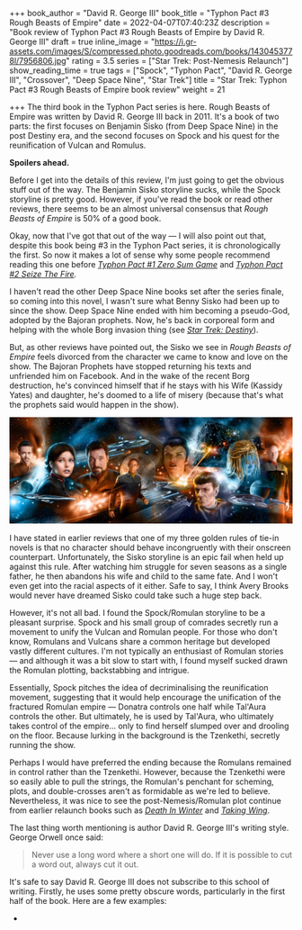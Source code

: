 +++
book_author = "David R. George III"
book_title = "Typhon Pact #3 Rough Beasts of Empire"
date = 2022-04-07T07:40:23Z
description = "Book review of Typhon Pact #3 Rough Beasts of Empire by David R. George III"
draft = true
inline_image = "https://i.gr-assets.com/images/S/compressed.photo.goodreads.com/books/1430453778l/7956806.jpg"
rating = 3.5
series = ["Star Trek: Post-Nemesis Relaunch"]
show_reading_time = true
tags = ["Spock", "Typhon Pact", "David R. George III", "Crossover", "Deep Space Nine", "Star Trek"]
title = "Star Trek: Typhon Pact #3 Rough Beasts of Empire book review"
weight = 21

+++
The third book in the Typhon Pact series is here. Rough Beasts of Empire was written by David R. George III back in 2011. It's a book of two parts: the first focuses on Benjamin Sisko (from Deep Space Nine) in the post Destiny era, and the second focuses on Spock and his quest for the reunification of Vulcan and Romulus.

**Spoilers ahead.**

<!--more-->

Before I get into the details of this review, I'm just going to get the obvious stuff out of the way. The Benjamin Sisko storyline sucks, while the Spock storyline is pretty good. However, if you've read the book or read other reviews, there seems to be an almost universal consensus that _Rough Beasts of Empire_ is 50% of a good book.

Okay, now that I've got that out of the way — I will also point out that, despite this book being #3 in the Typhon Pact series, it is chronologically the first. So now it makes a lot of sense why some people recommend reading this one before [_Typhon Pact #1 Zero Sum Game_](https://scifibooks.club/reviews/typhon-pact-1-zero-sum-game-book-review/) and [_Typhon Pact #2 Seize The Fire_](https://scifibooks.club/reviews/typhon-pact-2-seize-the-fire-book-review/)_._

I haven't read the other Deep Space Nine books set after the series finale, so coming into this novel, I wasn't sure what Benny Sisko had been up to since the show. Deep Space Nine ended with him becoming a pseudo-God, adopted by the Bajoran prophets. Now, he's back in corporeal form and helping with the whole Borg invasion thing (see [_Star Trek: Destiny_](https://scifibooks.club/reviews/star-trek-the-next-generation-destiny-trilogy-book-review-e/)).

But, as other reviews have pointed out, the Sisko we see in _Rough Beasts of Empire_ feels divorced from the character we came to know and love on the show. The Bajoran Prophets have stopped returning his texts and unfriended him on Facebook. And in the wake of the recent Borg destruction, he's convinced himself that if he stays with his Wife (Kassidy Yates) and daughter, he's doomed to a life of misery (because that's what the prophets said would happen in the show).

![](/uploads/typhonpact-german-preliminarycovers.jpeg)

I have stated in earlier reviews that one of my three golden rules of tie-in novels is that no character should behave incongruently with their onscreen counterpart. Unfortunately, the Sisko storyline is an epic fail when held up against this rule. After watching him struggle for seven seasons as a single father, he then abandons his wife and child to the same fate. And I won't even get into the racial aspects of it either. Safe to say, I think Avery Brooks would never have dreamed Sisko could take such a huge step back.

However, it's not all bad. I found the Spock/Romulan storyline to be a pleasant surprise. Spock and his small group of comrades secretly run a movement to unify the Vulcan and Romulan people. For those who don't know, Romulans and Vulcans share a common heritage but developed vastly different cultures. I'm not typically an enthusiast of Romulan stories — and although it was a bit slow to start with, I found myself sucked drawn the Romulan plotting, backstabbing and intrigue. 

Essentially, Spock pitches the idea of decriminalising the reunification movement, suggesting that it would help encourage the unification of the fractured Romulan empire — Donatra controls one half while Tal'Aura controls the other. But ultimately, he is used by Tal'Aura, who ultimately takes control of the empire... only to find herself slumped over and drooling on the floor. Because lurking in the background is the Tzenkethi, secretly running the show.

Perhaps I would have preferred the ending because the Romulans remained in control rather than the Tzenkethi. However, because the Tzenkethi were so easily able to pull the strings, the Romulan's penchant for scheming, plots, and double-crosses aren't as formidable as we're led to believe. Nevertheless, it was nice to see the post-Nemesis/Romulan plot continue from earlier relaunch books such as [_Death In Winter_](https://scifibooks.club/reviews/star-trek-the-next-generation-death-in-winter-book-review/) and [_Taking Wing_](https://scifibooks.club/reviews/star-trek-titan-taking-wing-book-review-i/). 

The last thing worth mentioning is author David R. George III's writing style. George Orwell once said:

> Never use a long word where a short one will do. If it is possible to cut a word out, always cut it out.

It's safe to say David R. George III does not subscribe to this school of writing. Firstly, he uses some pretty obscure words, particularly in the first half of the book. Here are a few examples:

* 